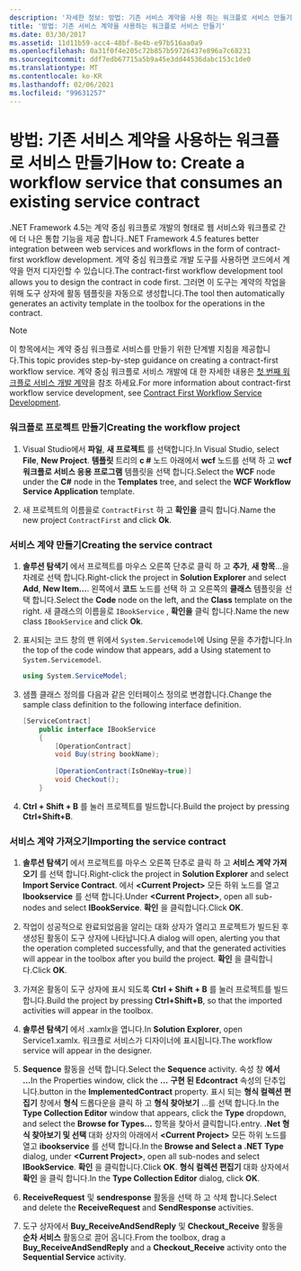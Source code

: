 ```yaml
---
description: '자세한 정보: 방법: 기존 서비스 계약을 사용 하는 워크플로 서비스 만들기'
title: '방법: 기존 서비스 계약을 사용하는 워크플로 서비스 만들기'
ms.date: 03/30/2017
ms.assetid: 11d11b59-acc4-48bf-8e4b-e97b516aa0a9
ms.openlocfilehash: 0a31f0f4e205c72b857b59726437e896a7c68231
ms.sourcegitcommit: ddf7edb67715a5b9a45e3dd44536dabc153c1de0
ms.translationtype: MT
ms.contentlocale: ko-KR
ms.lasthandoff: 02/06/2021
ms.locfileid: "99631257"
---
```

# <a name="how-to-create-a-workflow-service-that-consumes-an-existing-service-contract"></a><span data-ttu-id="1ac19-103">방법: 기존 서비스 계약을 사용하는 워크플로 서비스 만들기</span><span class="sxs-lookup"><span data-stu-id="1ac19-103">How to: Create a workflow service that consumes an existing service contract</span></span>

<span data-ttu-id="1ac19-104">.NET Framework 4.5는 계약 중심 워크플로 개발의 형태로 웹 서비스와 워크플로 간에 더 나은 통합 기능을 제공 합니다.</span><span class="sxs-lookup"><span data-stu-id="1ac19-104">.NET Framework 4.5 features better integration between web services and workflows in the form of contract-first workflow development.</span></span> <span data-ttu-id="1ac19-105">계약 중심 워크플로 개발 도구를 사용하면 코드에서 계약을 먼저 디자인할 수 있습니다.</span><span class="sxs-lookup"><span data-stu-id="1ac19-105">The contract-first workflow development tool allows you to design the contract in code first.</span></span> <span data-ttu-id="1ac19-106">그러면 이 도구는 계약의 작업을 위해 도구 상자에 활동 템플릿을 자동으로 생성합니다.</span><span class="sxs-lookup"><span data-stu-id="1ac19-106">The tool then automatically generates an activity template in the toolbox for the operations in the contract.</span></span>  
  
> [!NOTE]
> <span data-ttu-id="1ac19-107">이 항목에서는 계약 중심 워크플로 서비스를 만들기 위한 단계별 지침을 제공합니다.</span><span class="sxs-lookup"><span data-stu-id="1ac19-107">This topic provides step-by-step guidance on creating a contract-first workflow service.</span></span> <span data-ttu-id="1ac19-108">계약 중심 워크플로 서비스 개발에 대 한 자세한 내용은 [첫 번째 워크플로 서비스 개발 계약](contract-first-workflow-service-development.md)을 참조 하세요.</span><span class="sxs-lookup"><span data-stu-id="1ac19-108">For more information about contract-first workflow service development, see [Contract First Workflow Service Development](contract-first-workflow-service-development.md).</span></span>  
  
### <a name="creating-the-workflow-project"></a><span data-ttu-id="1ac19-109">워크플로 프로젝트 만들기</span><span class="sxs-lookup"><span data-stu-id="1ac19-109">Creating the workflow project</span></span>  
  
1. <span data-ttu-id="1ac19-110">Visual Studio에서 **파일**, **새 프로젝트** 를 선택합니다.</span><span class="sxs-lookup"><span data-stu-id="1ac19-110">In Visual Studio, select **File**, **New Project**.</span></span> <span data-ttu-id="1ac19-111">**템플릿** 트리의 **c #** 노드 아래에서 **wcf** 노드를 선택 하 고 **wcf 워크플로 서비스 응용 프로그램** 템플릿을 선택 합니다.</span><span class="sxs-lookup"><span data-stu-id="1ac19-111">Select the **WCF** node under the **C#** node in the **Templates** tree, and select the **WCF Workflow Service Application** template.</span></span>  
  
2. <span data-ttu-id="1ac19-112">새 프로젝트의 이름을로 `ContractFirst` 하 고 **확인을** 클릭 합니다.</span><span class="sxs-lookup"><span data-stu-id="1ac19-112">Name the new project `ContractFirst` and click **Ok**.</span></span>  
  
### <a name="creating-the-service-contract"></a><span data-ttu-id="1ac19-113">서비스 계약 만들기</span><span class="sxs-lookup"><span data-stu-id="1ac19-113">Creating the service contract</span></span>  
  
1. <span data-ttu-id="1ac19-114">**솔루션 탐색기** 에서 프로젝트를 마우스 오른쪽 단추로 클릭 하 고 **추가**, **새 항목**...을 차례로 선택 합니다.</span><span class="sxs-lookup"><span data-stu-id="1ac19-114">Right-click the project in **Solution Explorer** and select **Add**, **New Item…**.</span></span> <span data-ttu-id="1ac19-115">왼쪽에서 **코드** 노드를 선택 하 고 오른쪽의 **클래스** 템플릿을 선택 합니다.</span><span class="sxs-lookup"><span data-stu-id="1ac19-115">Select the **Code** node on the left, and the **Class** template on the right.</span></span> <span data-ttu-id="1ac19-116">새 클래스의 이름을로 `IBookService` , **확인을** 클릭 합니다.</span><span class="sxs-lookup"><span data-stu-id="1ac19-116">Name the new class `IBookService` and click **Ok**.</span></span>  
  
2. <span data-ttu-id="1ac19-117">표시되는 코드 창의 맨 위에서 `System.Servicemodel`에 Using 문을 추가합니다.</span><span class="sxs-lookup"><span data-stu-id="1ac19-117">In the top of the code window that appears, add a Using statement to `System.Servicemodel`.</span></span>  
  
    ```csharp  
    using System.ServiceModel;  
    ```  
  
3. <span data-ttu-id="1ac19-118">샘플 클래스 정의를 다음과 같은 인터페이스 정의로 변경합니다.</span><span class="sxs-lookup"><span data-stu-id="1ac19-118">Change the sample class definition to the following interface definition.</span></span>  
  
    ```csharp  
    [ServiceContract]  
        public interface IBookService  
        {  
            [OperationContract]  
            void Buy(string bookName);  
  
            [OperationContract(IsOneWay=true)]  
            void Checkout();  
        }  
    ```  
  
4. <span data-ttu-id="1ac19-119">**Ctrl + Shift + B** 를 눌러 프로젝트를 빌드합니다.</span><span class="sxs-lookup"><span data-stu-id="1ac19-119">Build the project by pressing **Ctrl+Shift+B**.</span></span>  
  
### <a name="importing-the-service-contract"></a><span data-ttu-id="1ac19-120">서비스 계약 가져오기</span><span class="sxs-lookup"><span data-stu-id="1ac19-120">Importing the service contract</span></span>  
  
1. <span data-ttu-id="1ac19-121">**솔루션 탐색기** 에서 프로젝트를 마우스 오른쪽 단추로 클릭 하 고 **서비스 계약 가져오기** 를 선택 합니다.</span><span class="sxs-lookup"><span data-stu-id="1ac19-121">Right-click the project in **Solution Explorer** and select **Import Service Contract**.</span></span> <span data-ttu-id="1ac19-122">에서 **\<Current Project>** 모든 하위 노드를 열고 **Ibookservice** 를 선택 합니다.</span><span class="sxs-lookup"><span data-stu-id="1ac19-122">Under **\<Current Project>**, open all sub-nodes and select **IBookService**.</span></span> <span data-ttu-id="1ac19-123">**확인** 을 클릭합니다.</span><span class="sxs-lookup"><span data-stu-id="1ac19-123">Click **OK**.</span></span>  
  
2. <span data-ttu-id="1ac19-124">작업이 성공적으로 완료되었음을 알리는 대화 상자가 열리고 프로젝트가 빌드된 후 생성된 활동이 도구 상자에 나타납니다.</span><span class="sxs-lookup"><span data-stu-id="1ac19-124">A dialog will open, alerting you that the operation completed successfully, and that the generated activities will appear in the toolbox after you build the project.</span></span> <span data-ttu-id="1ac19-125">**확인** 을 클릭합니다.</span><span class="sxs-lookup"><span data-stu-id="1ac19-125">Click **OK**.</span></span>  
  
3. <span data-ttu-id="1ac19-126">가져온 활동이 도구 상자에 표시 되도록 **Ctrl + Shift + B** 를 눌러 프로젝트를 빌드합니다.</span><span class="sxs-lookup"><span data-stu-id="1ac19-126">Build the project by pressing **Ctrl+Shift+B**, so that the imported activities will appear in the toolbox.</span></span>  
  
4. <span data-ttu-id="1ac19-127">**솔루션 탐색기** 에서 .xamlx을 엽니다.</span><span class="sxs-lookup"><span data-stu-id="1ac19-127">In **Solution Explorer**, open Service1.xamlx.</span></span> <span data-ttu-id="1ac19-128">워크플로 서비스가 디자이너에 표시됩니다.</span><span class="sxs-lookup"><span data-stu-id="1ac19-128">The workflow service will appear in the designer.</span></span>  
  
5. <span data-ttu-id="1ac19-129">**Sequence** 활동을 선택 합니다.</span><span class="sxs-lookup"><span data-stu-id="1ac19-129">Select the **Sequence** activity.</span></span> <span data-ttu-id="1ac19-130">속성 창 **에서 ...**</span><span class="sxs-lookup"><span data-stu-id="1ac19-130">In the Properties window, click the **…**</span></span> <span data-ttu-id="1ac19-131">**구현 된 Edcontract** 속성의 단추입니다.</span><span class="sxs-lookup"><span data-stu-id="1ac19-131">button in the **ImplementedContract** property.</span></span> <span data-ttu-id="1ac19-132">표시 되는 **형식 컬렉션 편집기** 창에서 **형식** 드롭다운을 클릭 하 고 **형식 찾아보기** ...를 선택 합니다.</span><span class="sxs-lookup"><span data-stu-id="1ac19-132">In the **Type Collection Editor** window that appears, click the **Type** dropdown, and select the **Browse for Types…**</span></span> <span data-ttu-id="1ac19-133">항목을 찾아서 클릭합니다.</span><span class="sxs-lookup"><span data-stu-id="1ac19-133">entry.</span></span> <span data-ttu-id="1ac19-134">**.Net 형식 찾아보기 및 선택** 대화 상자의 아래에서 **\<Current Project>** 모든 하위 노드를 열고 **ibookservice** 를 선택 합니다.</span><span class="sxs-lookup"><span data-stu-id="1ac19-134">In the **Browse and Select a .NET Type** dialog, under **\<Current Project>**, open all sub-nodes and select **IBookService**.</span></span> <span data-ttu-id="1ac19-135">**확인** 을 클릭합니다.</span><span class="sxs-lookup"><span data-stu-id="1ac19-135">Click **OK**.</span></span> <span data-ttu-id="1ac19-136">**형식 컬렉션 편집기** 대화 상자에서 **확인** 을 클릭 합니다.</span><span class="sxs-lookup"><span data-stu-id="1ac19-136">In the **Type Collection Editor** dialog, click **OK**.</span></span>  
  
6. <span data-ttu-id="1ac19-137">**ReceiveRequest** 및 **sendresponse** 활동을 선택 하 고 삭제 합니다.</span><span class="sxs-lookup"><span data-stu-id="1ac19-137">Select and delete the **ReceiveRequest** and **SendResponse** activities.</span></span>  
  
7. <span data-ttu-id="1ac19-138">도구 상자에서 **Buy_ReceiveAndSendReply** 및 **Checkout_Receive** 활동을 **순차 서비스** 활동으로 끌어 옵니다.</span><span class="sxs-lookup"><span data-stu-id="1ac19-138">From the toolbox, drag a **Buy_ReceiveAndSendReply** and a **Checkout_Receive** activity onto the **Sequential Service** activity.</span></span>
